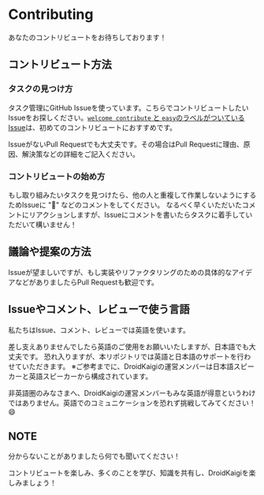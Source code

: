 # Contributing

あなたのコントリビュートをお待ちしております！

## コントリビュート方法

### タスクの見つけ方

タスク管理にGitHub Issueを使っています。こちらでコントリビュートしたいIssueをお探しください。[`welcome contribute` と `easy`のラベルがついているIssue](https://github.com/DroidKaigi/conference-app-2023/issues?q=is%3Aopen+is%3Aissue+label%3A%22welcome+contribute%22%2Ceasy+no%3Aassignee)は、初めてのコントリビュートにおすすめです。

IssueがないPull Requestでも大丈夫です。その場合はPull Requestに理由、原因、解決策などの詳細をご記入ください。

### コントリビュートの始め方

もし取り組みたいタスクを見つけたら、他の人と重複して作業しないようにするためIssueに ":raising_hand:" などのコメントをしてください。
なるべく早くいただいたコメントにリアクションしますが、Issueにコメントを書いたらタスクに着手していただいて構いません！

## 議論や提案の方法

Issueが望ましいですが、もし実装やリファクタリングのための具体的なアイデアなどがありましたらPull Requestも歓迎です。

## Issueやコメント、レビューで使う言語

私たちはIssue、コメント、レビューでは英語を使います。

差し支えありませんでしたら英語のご使用をお願いいたしますが、日本語でも大丈夫です。
恐れ入りますが、本リポジトリでは英語と日本語のサポートを行わせていただきます。
※ご参考までに、DroidKaigiの運営メンバーは日本語スピーカーと英語スピーカーから構成されています。

非英語圏のみなさまへ、DroidKaigiの運営メンバーもみな英語が得意というわけではありません。英語でのコミュニケーションを恐れず挑戦してみてください！ :smile:

## NOTE

分からないことがありましたら何でも聞いてください！

コントリビュートを楽しみ、多くのことを学び、知識を共有し、DroidKaigiを楽しみましょう！
